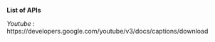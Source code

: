 <b> List of APIs </b>
<p> <i> Youtube </i> : https://developers.google.com/youtube/v3/docs/captions/download </i>
